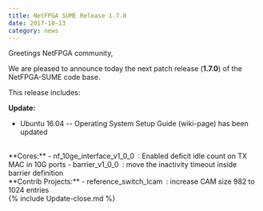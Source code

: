 ```yaml
---
title: NetFPGA SUME Release 1.7.0
date: 2017-10-13
category: news
---
```


Greetings NetFPGA community,

We are pleased to announce today the next patch release (**1.7.0**) of the NetFPGA-SUME code base.

This release includes:

**Update:**
- Ubuntu 16.04 -- Operating System Setup Guide (wiki-page) has been updated

<br>
**Cores:**
- nf_10ge_interface_v1_0_0 : Enabled deficit idle count on TX MAC in 10G ports
- barrier_v1_0_0 : move the inactivity timeout inside barrier definition

<br>
**Contrib Projects:**
- reference_switch_lcam : increase CAM size 982 to 1024 entries

<br>
{% include Update-close.md %}
